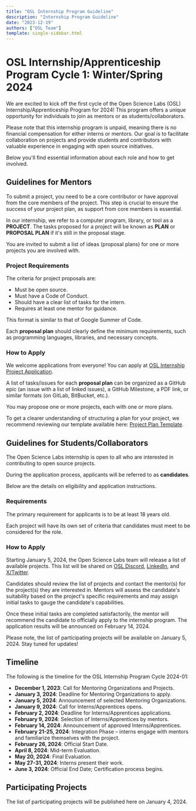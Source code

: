 ```yaml
---
title: "OSL Internship Program Guideline"
description: "Internship Program Guideline"
date: "2023-12-19"
authors: ["OSL Team"]
template: single-sidebar.html
---
```


# OSL Internship/Apprenticeship Program Cycle 1: Winter/Spring 2024

We are excited to kick off the first cycle of the Open Science Labs (OSL)
Internship/Apprenticeship Program for 2024! This program offers a unique
opportunity for individuals to join as mentors or as students/collaborators.

Please note that this internship program is unpaid, meaning there is no
financial compensation for either interns or mentors. Our goal is to facilitate
collaboration on projects and provide students and contributors with valuable
experience in engaging with open source initiatives.

Below you'll find essential information about each role and how to get involved.

## Guidelines for Mentors

To submit a project, you need to be a core contributor or have approval from the
core members of the project. This step is crucial to ensure the success of your
project plan, as support from core members is essential.

In our internship, we refer to a computer program, library, or tool as a
**PROJECT**. The tasks proposed for a project will be known as **PLAN** or
**PROPOSAL PLAN** if it's still in the proposal stage.

You are invited to submit a list of ideas (proposal plans) for one or more
projects you are involved with.

### Project Requirements

The criteria for project proposals are:

- Must be open source.
- Must have a Code of Conduct.
- Should have a clear list of tasks for the intern.
- Requires at least one mentor for guidance.

This format is similar to that of Google Summer of Code.

Each **proposal plan** should clearly define the minimum requirements, such as
programming languages, libraries, and necessary concepts.

### How to Apply

We welcome applications from everyone! You can apply at
[OSL Internship Project Application](https://tinyurl.com/osl-internship-projects-2024-1).

A list of tasks/issues for each **proposal plan** can be organized as a GitHub
epic (an issue with a list of linked issues), a GitHub Milestone, a PDF link, or
similar formats (on GitLab, BitBucket, etc.).

You may propose one or more projects, each with one or more plans.

To get a clearer understanding of structuring a plan for your project, we
recommend reviewing our template available here:
[Project Plan Template](https://opensciencelabs.org/programs/internship/templates/projects-ideas/).


## Guidelines for Students/Collaborators

The Open Science Labs internship is open to all who are interested in
contributing to open source projects.

During the application process, applicants will be referred to as
**candidates**.

Below are the details on eligibility and application instructions.

### Requirements

The primary requirement for applicants is to be at least 18 years old.

Each project will have its own set of criteria that candidates must meet to be
considered for the role.

### How to Apply

Starting January 5, 2024, the Open Science Labs team will release a list of
available projects. This list will be shared on
[OSL Discord](https://opensciencelabs.org/discord),
[LinkedIn](https://www.linkedin.com/company/open-science-labs/), and
[X/Twitter](https://twitter.com/opensciencelabs).

Candidates should review the list of projects and contact the mentor(s) for the
project(s) they are interested in. Mentors will assess the candidate's
suitability based on the project's specific requirements and may assign initial
tasks to gauge the candidate's capabilities.

Once these initial tasks are completed satisfactorily, the mentor will recommend
the candidate to officially apply to the internship program. The application
results will be announced on February 14, 2024.

Please note, the list of participating projects will be available on January
5, 2024. Stay tuned for updates!

## Timeline

The following is the timeline for the OSL Internship Program Cycle 2024-01:

- **December 1, 2023**: Call for Mentoring Organizations and Projects.
- **January 3, 2024**: Deadline for Mentoring Organizations to apply.
- **January 5, 2024**: Announcement of selected Mentoring Organizations.
- **January 9, 2024**: Call for Interns/Apprentices opens.
- **February 2, 2024**: Deadline for Interns/Apprentices applications.
- **February 9, 2024**: Selection of Interns/Apprentices by mentors.
- **February 14, 2024**: Announcement of approved Interns/Apprentices.
- **February 21-25, 2024**: Integration Phase – interns engage with mentors and
  familiarize themselves with the project.
- **February 26, 2024**: Official Start Date.
- **April 8, 2024**: Mid-term Evaluation.
- **May 20, 2024**: Final Evaluation.
- **May 27-31, 2024**: Interns present their work.
- **June 3, 2024**: Official End Date; Certification process begins.

## Participating Projects

The list of participating projects will be published here on January 4, 2024.
